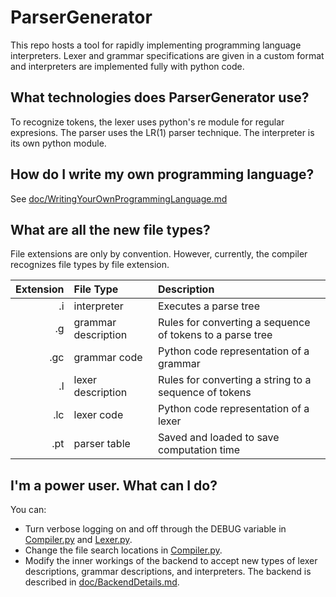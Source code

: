 # ParserGenerator
This repo hosts a tool for rapidly implementing programming language interpreters. Lexer and grammar specifications are given in a custom format and interpreters are implemented fully with python code.

## What technologies does ParserGenerator use?
To recognize tokens, the lexer uses python's re module for regular expresions. The parser uses the LR(1) parser technique. The interpreter is its own python module.

## How do I write my own programming language?
See [doc/WritingYourOwnProgrammingLanguage.md](/doc/WritingYourOwnProgrammingLanguage.md)

## What are all the new file types?
File extensions are only by convention. However, currently, the compiler recognizes file types by file extension.

Extension | File Type | Description
---: | :--- | :---
.i | interpreter | Executes a parse tree
.g | grammar description | Rules for converting a sequence of tokens to a parse tree
.gc | grammar code | Python code representation of a grammar
.l | lexer description | Rules for converting a string to a sequence of tokens
.lc | lexer code |  Python code representation of a lexer
.pt | parser table | Saved and loaded to save computation time

## I'm a power user. What can I do?
You can:
* Turn verbose logging on and off through the DEBUG variable in [Compiler.py](/Compiler.py) and [Lexer.py](/Lexer.py).
* Change the file search locations in [Compiler.py](/Compiler.py).
* Modify the inner workings of the backend to accept new types of lexer descriptions, grammar descriptions, and interpreters. The backend is described in [doc/BackendDetails.md](/doc/BackendDetails.md).
